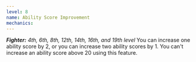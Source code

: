 ```yaml
---
level: 8
name: Ability Score Improvement
mechanics:
---
```

_**Fighter:** 4th, 6th, 8th, 12th, 14th, 16th, and 19th level_
You can increase one ability score by 2, or you can increase two ability scores by 1. You can't increase an ability score above 20 using this feature.
